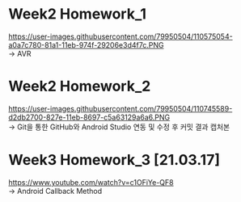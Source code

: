 # Week2 Homework_1

https://user-images.githubusercontent.com/79950504/110575054-a0a7c780-81a1-11eb-974f-29206e3d4f7c.PNG </br>
-> AVR 



# Week2 Homework_2

https://user-images.githubusercontent.com/79950504/110745589-d2db2700-827e-11eb-8697-c5a63129a6a6.PNG </br>
-> Git을 통한 GitHub와 Android Studio 연동 및 수정 후 커밋 결과 캡처본

# Week3 Homework_3 [21.03.17]
https://www.youtube.com/watch?v=c1OFiYe-QF8 </br>
-> Android Callback Method 
